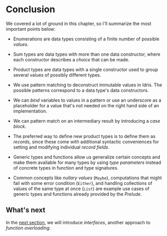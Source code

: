 # Conclusion

We covered a lot of ground in this chapter, so I'll summarize the most important
points below:

* Enumerations are data types consisting of a finite number of possible
*values*.

* Sum types are data types with more than one data constructor, where each
constructor describes a *choice* that can be made.

* Product types are data types with a single constructor used to group several
values of possibly different types.

* We use pattern matching to deconstruct immutable values in Idris. The possible
patterns correspond to a data type's data constructors.

* We can *bind* variables to values in a pattern or use an underscore as a
placeholder for a value that's not needed on the right hand side of an
implementation.

* We can pattern match on an intermediary result by introducing a *case block*.

* The preferred way to define new product types is to define them as *records*,
since these come with additional syntactic conveniences for setting and
modifying individual *record fields*.

* Generic types and functions allow us generalize certain concepts and make them
available for many types by using *type parameters* instead of concrete types in
function and type signatures.

* Common concepts like *nullary values* (`Maybe`), computations that might fail
with some error condition (`Either`), and handling collections of values of the
same type at once (`List`) are example use cases of generic types and functions
already provided by the *Prelude*.

## What's next

In the [next section](Interfaces.md), we will introduce
*interfaces*, another approach to *function overloading*.
